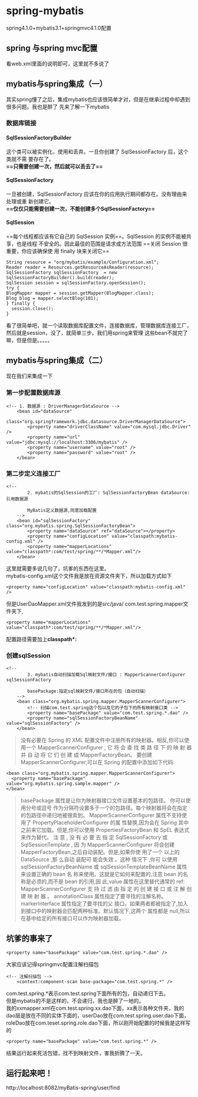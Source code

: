 # spring-mybatis
spring4.1.0+mybatis3.1+springmvc4.1.0配置

## spring 与spring mvc配置
看web.xml里面的说明即可，这里就不多说了

## mybatis与spring集成（一）
其实spring懂了之后，集成mybatis也应该很简单才对，但是在继承过程中却遇到很多问题。我也是醉了
先来了解一下mybatis
### 数据库链接

#### SqlSessionFactoryBuilder
这个类可以被实例化，使用和丢弃。一旦你创建了 SqlSessionFactory 后，这个类就不需 要存在了。  
**==只需要创建一次，然后就可以丢去了==**

#### SqlSessionFactory
一旦被创建，SqlSessionFactory 应该在你的应用执行期间都存在。没有理由来处理或重 新创建它。  
**==仅仅只能需要创建一次，不能创建多个SqlSessionFactory==**

#### SqlSession
==每个线程都应该有它自己的 SqlSession 实例==。SqlSession 的实例不能被共享，也是线程 不安全的。因此最佳的范围是请求或方法范围
==关闭 Session 很重要，你应该确保使 用 finally 块来关闭它==
```
String resource = "org/mybatis/example/Configuration.xml";
Reader reader = Resources.getResourceAsReader(resource);
SqlSessionFactory sqlSessionFactory  = new SqlSessionFactoryBuilder().build(reader);
SqlSession session = sqlSessionFactory.openSession(); 
try {
BlogMapper mapper = session.getMapper(BlogMapper.class);
Blog blog = mapper.selectBlog(101);
} finally {
  session.close(); 
}
```
看了很简单吧，就一个读取数据库配置文件，连接数据库，管理数据库连接工厂，然后就是session，没了，就简单三步。我们用spring来管理
这些bean不就完了嘛，但是但是。。。。。

## mybatis与spring集成（二）
现在我们来集成一下
### 第一步配置数据库源
```
<!-- 1. 数据源 : DriverManagerDataSource -->
	<bean id="dataSource"
		class="org.springframework.jdbc.datasource.DriverManagerDataSource">
		<property name="driverClassName" value="com.mysql.jdbc.Driver" />
		<property name="url" value="jdbc:mysql://localhost:3306/mybatis" />
		<property name="username" value="root" />
		<property name="password" value="root" />
	</bean>
```  
### 第二步定义连接工厂
```
<!--
		2. mybatis的SqlSession的工厂: SqlSessionFactoryBean dataSource:引用数据源

		MyBatis定义数据源,同意加载配置
	-->
	<bean id="sqlSessionFactory" class="org.mybatis.spring.SqlSessionFactoryBean">
		<property name="dataSource" ref="dataSource"></property>
		<property name="configLocation" value="classpath:mybatis-config.xml" />
		<property name="mapperLocations" value="classpath*:com/test/spring/**/*Mapper.xml"/>
	</bean>
```
这里就需要多说几句了，坑爹的东西在这里。  
mybatis-config.xml这个文件我是放在资源文件夹下，所以加载方式如下  
```
<property name="configLocation" value="classpath:mybatis-config.xml" />
```
但是UserDaoMapper.xml文件我发到的是src/java/ com.test.spring.mapper文件夹下,
```
<property name="mapperLocations" value="classpath*:com/test/spring/**/*Mapper.xml"/>
```  
配置路径需要加上**classpath\*:**

### 创建sqlSession
```
<!--
		3. mybatis自动扫描加载Sql映射文件/接口 : MapperScannerConfigurer sqlSessionFactory

		basePackage:指定sql映射文件/接口所在的包（自动扫描）
	-->
	<bean class="org.mybatis.spring.mapper.MapperScannerConfigurer">
		<!-- 扫描com.test.spring这个包以及它的子包下的所有映射接口类 -->
		<property name="basePackage" value="com.test.spring.*.dao" />
		<property name="sqlSessionFactoryBeanName" value="sqlSessionFactory" />
	</bean>
``` 
>没有必要在 Spring 的 XML 配置文件中注册所有的映射器。相反,你可以使用一个 MapperScannerConfigurer , 它 将 会 查 找 类 路 径 下 的 映 射 器 并 自 动 将 它 们 创 建 成 MapperFactoryBean。
>要创建 MapperScannerConfigurer,可以在 Spring 的配置中添加如下代码:
```
<bean class="org.mybatis.spring.mapper.MapperScannerConfigurer">
  <property name="basePackage" value="org.mybatis.spring.sample.mapper" />
</bean>
```
>basePackage 属性是让你为映射器接口文件设置基本的包路径。 你可以使用分号或逗号 作为分隔符设置多于一个的包路径。每个映射器将会在指定的包路径中递归地被搜索到。
>MapperScannerConfigurer 属性不支持使用了 PropertyPlaceholderConfigurer 的属 性替换,因为会在 Spring 其中之前来它加载。但是,你可以使用 PropertiesFactoryBean 和 SpEL 表达式来作为替代。
>注 意 , 没 有 必 要 去 指 定 SqlSessionFactory 或 SqlSessionTemplate , 因 为 MapperScannerConfigurer 将会创建 MapperFactoryBean,之后自动装配。但是,如果你使 用了一个 以上的 DataSource ,那 么自动 装配可 能会失效 。这种 情况下 ,你可 以使用 sqlSessionFactoryBeanName 或 sqlSessionTemplateBeanName 属性来设置正确的 bean 名 称来使用。这就是它如何来配置的,注意 bean 的名称是必须的,而不是 bean 的引用,因 此,value 属性在这里替代通常的 ref:
><property name="sqlSessionFactoryBeanName" value="sqlSessionFactory" />
>MapperScannerConfigurer 支 持 过 滤 由 指 定 的 创 建 接 口 或 注 解 创 建 映 射 器 。 annotationClass 属性指定了要寻找的注解名称。 
>markerInterface 属性指定了要寻找的父 接口。如果两者都被指定了,加入到接口中的映射器会匹配两种标准。默认情况下,这两个 属性都是 null,所以在基中给定的所有接口可以作为映射器加载。

**坑爹的事来了**
---
```
<property name="basePackage" value="com.test.spring.*.dao" />
```
大家应该记得springmvc配置注解扫描包
```
<!-- 注解扫描包 -->
	<context:component-scan base-package="com.test.spring.*" />
```
com.test.spring.*表示com.test.spring下面所有的包，自动递归下去。  
但是mybatis的不是这样的，不会递归，我也是醉了一地的。  
我的xxmapper.xml在com.test.spring.xx.dao下面，xx表示各种文件夹，我的dao层是放在不同的实体下面的，userDao放在com.test.spring.user.dao下面，roleDao放在com.teset.spring.role.dao下面，所以刚开始配置的时候我是这样写的  
```
<property name="basePackage" value="com.test.spring.*" />
```
结果运行起来死活包错，找不到映射文件，害我折腾了一天。  


## 运行起来吧！
http://localhost:8082/myBatis-spring/user/find